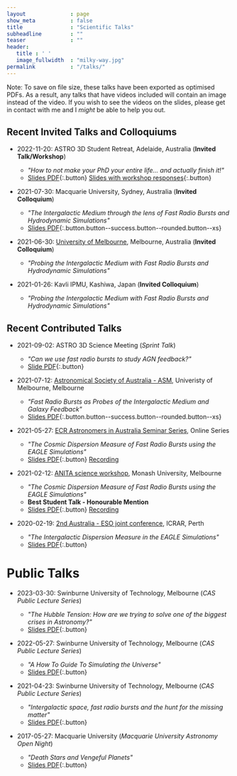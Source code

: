 ```yaml
---
layout              : page
show_meta           : false
title               : "Scientific Talks"
subheadline         : ""
teaser              : ""
header:
   title : ' ' 
   image_fullwidth  : "milky-way.jpg"
permalink           : "/talks/"
---
```


Note: To save on file size, these talks have been exported as optimised PDFs. As a result, any talks that have videos included will contain an image instead of the video. If you wish to see the videos on the slides, please get in contact with me and I *might* be able to help you out.


## Recent Invited Talks and Colloquiums
- 2022-11-20: ASTRO 3D Student Retreat, Adelaide, Australia (**Invited Talk/Workshop**)
    - *"How to not make your PhD your entire life… and actually finish it!"*
    - [Slides PDF](/documents/talks/2022-11-20-ASTRO3D_Student_Retreat.pdf){:.button} [Slides with workshop responses](/documents/talks/2022-11-20-ASTRO3D_Student_Retreat_Workshop.pdf){:.button}

- 2021-07-30: Macquarie University, Sydney, Australia (**Invited Colloquium**)
    - *"The Intergalactic Medium through the lens of Fast Radio Bursts and Hydrodynamic Simulations"*
    - [Slides PDF](/documents/talks/2021-07-30-Macquarie.pdf){:.button.button--success.button--rounded.button--xs}
- 2021-06-30: <a href="https://astro.physics.unimelb.edu.au/2021/06/23/adam_batten-html/">University of Melbourne</a>, Melbourne, Australia (**Invited Colloquium**)
    - *"Probing the Intergalactic Medium with Fast Radio Bursts and Hydrodynamic Simulations"*
- 2021-01-26: Kavli IPMU, Kashiwa, Japan (**Invited Colloquium**)
    - *"Probing the Intergalactic Medium with Fast Radio Bursts and Hydrodynamic Simulations"*


## Recent Contributed Talks
- 2021-09-02: ASTRO 3D Science Meeting (*Sprint Talk*)
    - *"Can we use fast radio bursts to study AGN feedback?"*
    - [Slide PDF](/documents/talks/2021-09-02-ASTRO3D_Science_Meeting_Sprint_Talk_Slide.pdf){:.button}


- 2021-07-12: <a href="https://blogs.unimelb.edu.au/asa2021/">Astronomical Society of Australia - ASM</a>, Univeristy of Melbourne, Melbourne
    - *"Fast Radio Bursts as Probes of the Intergalactic Medium and Galaxy Feedback"*
    - [Slides PDF](/documents/talks/2021-07-12-ASA.pdf){:.button.button--success.button--rounded.button--xs}


- 2021-05-27: <a href="https://astro3d.org.au/ecr-seminar-series/">ECR Astronomers in Australia Seminar Series</a>, Online Series
    - *"The Cosmic Dispersion Measure of Fast Radio Bursts using the EAGLE Simulations"*
    - [Slides PDF](/documents/talks/2021-05-27-ECR_Astronomers_in_Australia.pdf){:.button} <a class="button button--primary button--rounded button--xs" href="https://www.youtube.com/watch?v=f96XtZPiZcw">Recording</a>


- 2021-02-12: <a href="https://asa-anita.github.io/workshop2021/">ANITA science workshop</a>, Monash University, Melbourne
    - *"The Cosmic Dispersion Measure of Fast Radio Bursts using the EAGLE Simulations"*
    - **Best Student Talk - Honourable Mention**
    - [Slides PDF](/documents/talks/2021-02-12-ANITA.pdf){:.button} <a class="button button--primary button--rounded button--xs" href="https://www.youtube.com/watch?v=V7NGSptH2K4">Recording</a>

- 2020-02-19: <a href="https://www.icrar.org/conferences/aus-eso-ii/">2nd Australia - ESO joint conference</a>, ICRAR, Perth
    - *"The Intergalactic Dispersion Measure in the EAGLE Simulations"*
    - [Slides PDF](/documents/talks/2020-02-19-ESOz2020.pdf){:.button}


# Public Talks
- 2023-03-30: Swinburne University of Technology, Melbourne (*CAS Public Lecture Series*)
    - *"The Hubble Tension: How are we trying to solve one of the biggest crises in Astronomy?"*
    - [Slides PDF](/documents/talks/2023-03-30-Hubble_Tension_CAS_Public_Talk.pdf){:.button}

- 2022-05-27: Swinburne University of Technology, Melbourne (*CAS Public Lecture Series*)
    - *"A How To Guide To Simulating the Universe"*
    - [Slides PDF](/documents/talks/2022-05-27-Simulations_CAS_Public_Talk.pdf){:.button}

- 2021-04-23: Swinburne University of Technology, Melbourne (*CAS Public Lecture Series*)
    - *"Intergalactic space, fast radio bursts and the hunt for the missing matter"*
    - [Slides PDF](/documents/talks/2021-04-23-IGM_CAS_Public_Talk.pdf){:.button}

- 2017-05-27: Macquarie University (*Macquarie University Astronomy Open Night*)
    - *"Death Stars and Vengeful Planets"*
    - [Slides PDF](/documents/talks/2017-05-27-MQ_Open_Night_Talk.pdf){:.button}

